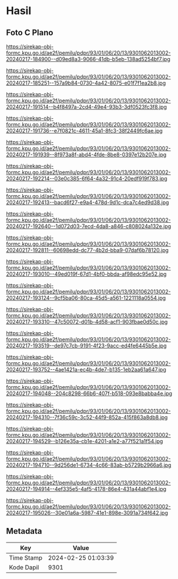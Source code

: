 # Hasil

## Foto C Plano

https://sirekap-obj-formc.kpu.go.id/ae2f/pemilu/pdpr/93/01/06/20/13/9301062013002-20240217-184900--d09ed8a3-9066-41db-b5eb-138ad5254bf7.jpg

https://sirekap-obj-formc.kpu.go.id/ae2f/pemilu/pdpr/93/01/06/20/13/9301062013002-20240217-185251--157a9b84-0730-4a42-8075-e01f7f1ea2b8.jpg

https://sirekap-obj-formc.kpu.go.id/ae2f/pemilu/pdpr/93/01/06/20/13/9301062013002-20240217-191514--b4f8497a-2cd4-49e4-93b3-3df0523fc3f8.jpg

https://sirekap-obj-formc.kpu.go.id/ae2f/pemilu/pdpr/93/01/06/20/13/9301062013002-20240217-191736--e7f0821c-4611-45a1-8fc3-38f2449fc6ae.jpg

https://sirekap-obj-formc.kpu.go.id/ae2f/pemilu/pdpr/93/01/06/20/13/9301062013002-20240217-191939--8f973a8f-abd4-4fde-8be8-0397e12b207e.jpg

https://sirekap-obj-formc.kpu.go.id/ae2f/pemilu/pdpr/93/01/06/20/13/9301062013002-20240217-192214--03e0c385-6f64-4a32-91c4-20edf919f783.jpg

https://sirekap-obj-formc.kpu.go.id/ae2f/pemilu/pdpr/93/01/06/20/13/9301062013002-20240217-192413--bacd6f27-e9a4-478d-9d1c-dca7c4ed9d38.jpg

https://sirekap-obj-formc.kpu.go.id/ae2f/pemilu/pdpr/93/01/06/20/13/9301062013002-20240217-192640--1d072d03-7ecd-4da8-a846-c808024a132e.jpg

https://sirekap-obj-formc.kpu.go.id/ae2f/pemilu/pdpr/93/01/06/20/13/9301062013002-20240217-192811--60698edd-dc77-4b2d-bba9-07daf6b78120.jpg

https://sirekap-obj-formc.kpu.go.id/ae2f/pemilu/pdpr/93/01/06/20/13/9301062013002-20240217-193010--49ed019f-67d1-4bf0-bbda-af98edc95e52.jpg

https://sirekap-obj-formc.kpu.go.id/ae2f/pemilu/pdpr/93/01/06/20/13/9301062013002-20240217-193124--9cf5ba06-80ca-45d5-a561-1221118a0554.jpg

https://sirekap-obj-formc.kpu.go.id/ae2f/pemilu/pdpr/93/01/06/20/13/9301062013002-20240217-193310--47c50072-d01b-4d58-acf1-903fbae0d50c.jpg

https://sirekap-obj-formc.kpu.go.id/ae2f/pemilu/pdpr/93/01/06/20/13/9301062013002-20240217-193519--de97c7cb-9191-4f23-9acc-ed4fe6445b5e.jpg

https://sirekap-obj-formc.kpu.go.id/ae2f/pemilu/pdpr/93/01/06/20/13/9301062013002-20240217-193752--4ae1421a-ec4b-4de7-b135-1eb2aa61a647.jpg

https://sirekap-obj-formc.kpu.go.id/ae2f/pemilu/pdpr/93/01/06/20/13/9301062013002-20240217-194048--204c8298-66b6-407f-b518-093e8babba4e.jpg

https://sirekap-obj-formc.kpu.go.id/ae2f/pemilu/pdpr/93/01/06/20/13/9301062013002-20240217-194310--7f36c59c-3c52-44f9-852a-415f863a8db8.jpg

https://sirekap-obj-formc.kpu.go.id/ae2f/pemilu/pdpr/93/01/06/20/13/9301062013002-20240217-194529--b126e35a-cb1e-4201-a1e2-a77f521a1f54.jpg

https://sirekap-obj-formc.kpu.go.id/ae2f/pemilu/pdpr/93/01/06/20/13/9301062013002-20240217-194710--9d256de1-6734-4c66-83ab-b5729b2966a6.jpg

https://sirekap-obj-formc.kpu.go.id/ae2f/pemilu/pdpr/93/01/06/20/13/9301062013002-20240217-194914--4ef335e5-4af5-4178-86e4-431a44abf1e4.jpg

https://sirekap-obj-formc.kpu.go.id/ae2f/pemilu/pdpr/93/01/06/20/13/9301062013002-20240217-195026--30e01a6a-5987-41e1-898e-3091a734f642.jpg


## Metadata

| Key        | Value               |
| ---------- | ------------------- |
| Time Stamp | 2024-02-25 01:03:39 |
| Kode Dapil | 9301                |




